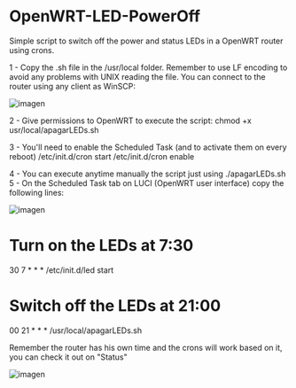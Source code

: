 # OpenWRT-LED-PowerOff
Simple script to switch off the power and status LEDs in a OpenWRT router using crons.

1 - Copy the .sh file in the /usr/local folder. Remember to use LF encoding to avoid any problems with UNIX reading the file. You can connect to the router using any client as WinSCP:

![imagen](https://user-images.githubusercontent.com/13574613/117520532-ed90fa00-afa8-11eb-8e22-36f82f5e9338.png)

2 - Give permissions to OpenWRT to execute the script:
  chmod +x usr/local/apagarLEDs.sh

3 - You'll need to enable the Scheduled Task (and to activate them on every reboot)
  /etc/init.d/cron start
  /etc/init.d/cron enable
  
4 - You can execute anytime manually the script just using ./apagarLEDs.sh
5 - On the Scheduled Task tab on LUCI (OpenWRT user interface) copy the following lines:

![imagen](https://user-images.githubusercontent.com/13574613/117520578-25983d00-afa9-11eb-9e51-1d96b9ea6478.png)

# Turn on the LEDs at 7:30
30 7 * * * /etc/init.d/led start

# Switch off the LEDs at 21:00
00 21 * * * /usr/local/apagarLEDs.sh



Remember the router has his own time and the crons will work based on it, you can check it out on "Status"

![imagen](https://user-images.githubusercontent.com/13574613/117520633-61330700-afa9-11eb-8c5d-f240b291301b.png)
